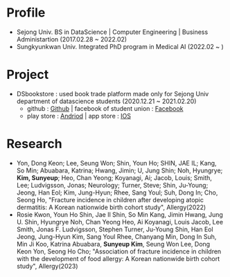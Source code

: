 Profile
=========
* Sejong Univ. BS in DataScience | Computer Engineering | Business Administartion (2017.02.28 ~ 2022.02)
* Sungkyunkwan Univ. Integrated PhD program in Medical AI (2022.02 ~ )
   
   
Project
========    
* DSbookstore : used book trade platform made only for Sejong Univ department of datascience students (2020.12.21 ~ 2021.02.20)   
   * github : [Github](https://github.com/yeseoLee/DSbookstore)  |  facebook of student union : [Facebook](https://ar-ar.facebook.com/permalink.php?story_fbid=2915189342139858&id=1815815088743961)
   * play store : [Andriod](https://play.google.com/store/apps/details?id=com.martini.DSbookstore)  |  app store : [IOS](https://github.com/Sunyeup-Kim/Sunyeup-Kim/blob/main/img/ios%EC%84%B1%EA%B3%B5.PNG)


Research
========    
* Yon, Dong Keon; Lee, Seung Won; Shin, Youn Ho; SHIN, JAE IL; Kang, So Min; Abuabara, Katrina; Hwang, Jimin; U, Jung Shin; Noh, Hyungrye; **Kim, Sunyeup**; Heo, Chan Yeong; Koyanagi, Ai; Jacob, Louis; Smith, Lee; Ludvigsson, Jonas; Neurology; Turner, Steve; Shin, Ju-Young; Jeong, Han Eol; Kim, Jung-Hyun; Rhee, Sang Youl; Suh, Dong In; Cho, Seong Ho, "Fracture incidence in children after developing atopic dermatitis: A Korean nationwide birth cohort study", Allergy(2022)
* Rosie Kwon, Youn Ho Shin, Jae Il Shin, So Min Kang, Jimin Hwang, Jung U. Shin, Hyungrye Noh, Chan Yeong Heo, Ai Koyanagi, Louis Jacob, Lee Smith, Jonas F. Ludvigsson, Stephen Turner, Ju-Young Shin, Han Eol Jeong, Jung-Hyun Kim, Sang Youl Rhee, Chanyang Min, Dong In Suh, Min Ji Koo, Katrina Abuabara, **Sunyeup Kim**, Seung Won Lee, Dong Keon Yon, Seong Ho Cho; "Association of fracture incidence in children with the development of food allergy: A Korean nationwide birth cohort study", Allergy(2023)
<!--
**Sunyeup-Kim/Sunyeup-Kim** is a ✨ _special_ ✨ repository because its `README.md` (this file) appears on your GitHub profile.

Here are some ideas to get you started:

- 🔭 I’m currently working on ...
- 🌱 I’m currently learning ...
- 👯 I’m looking to collaborate on ...
- 🤔 I’m looking for help with ...
- 💬 Ask me about ...
- 📫 How to reach me: ...
- 😄 Pronouns: ...
- ⚡ Fun fact: ...
-->
